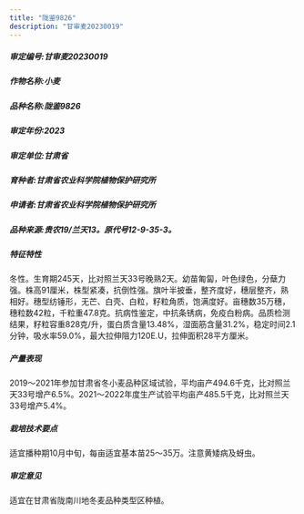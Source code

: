 ```yaml
---
title: "陇鉴9826"
description: "甘审麦20230019"
---
```

##### 审定编号:甘审麦20230019

##### 作物名称:小麦

##### 品种名称:陇鉴9826

##### 审定年份:2023

##### 审定单位:甘肃省

##### 育种者:甘肃省农业科学院植物保护研究所 

##### 申请者:甘肃省农业科学院植物保护研究所 

##### 品种来源:贵农19/兰天13。原代号12-9-35-3。 

##### 特征特性
冬性。生育期245天，比对照兰天33号晚熟2天。幼苗匍匐，叶色绿色，分蘖力强。株高91厘米，株型紧凑，抗倒性强。旗叶半披垂，整齐度好，穗层整齐，熟相好。穗型纺锤形，无芒、白壳、白粒，籽粒角质，饱满度好。亩穗数35万穗，穗粒数42粒，千粒重47.8克。抗病性鉴定，中抗条锈病，免疫白粉病。品质检测结果，籽粒容重828克/升，蛋白质含量13.48%，湿面筋含量31.2%，稳定时间2.1分钟，吸水率59.0%，最大拉伸阻力120E.U，拉伸面积28平方厘米。

##### 产量表现
2019～2021年参加甘肃省冬小麦品种区域试验，平均亩产494.6千克，比对照兰天33号增产6.5%。2021～2022年度生产试验平均亩产485.5千克，比对照兰天33号增产5.4%。

##### 栽培技术要点
适宜播种期10月中旬，每亩适宜基本苗25～35万。注意黄矮病及蚜虫。

##### 审定意见
适宜在甘肃省陇南川地冬麦品种类型区种植。
